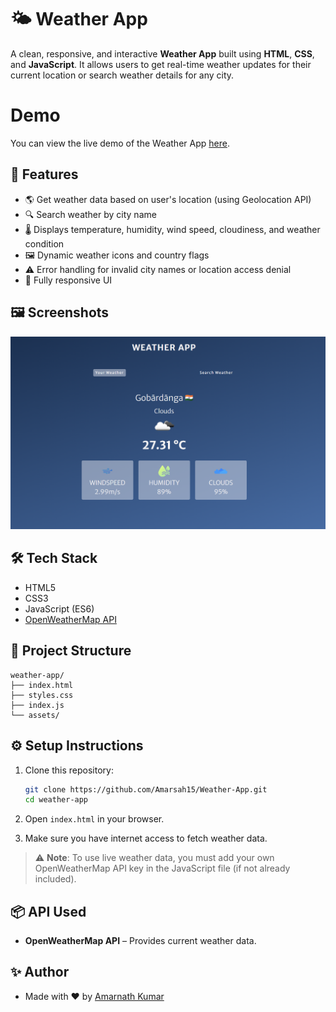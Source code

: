 # 🌤️ Weather App

A clean, responsive, and interactive **Weather App** built using **HTML**, **CSS**, and **JavaScript**. It allows users to get real-time weather updates for their current location or search weather details for any city.

# Demo

You can view the live demo of the Weather App [here](https://weather-app-blond-phi-56.vercel.app/).

## 🚀 Features

- 🌎 Get weather data based on user's location (using Geolocation API)
- 🔍 Search weather by city name
- 🌡️ Displays temperature, humidity, wind speed, cloudiness, and weather condition
- 🖼️ Dynamic weather icons and country flags
- ⚠️ Error handling for invalid city names or location access denial
- 📱 Fully responsive UI

## 🖼️ Screenshots

![Weather App Screenshot](./assets/screenshot.png)

## 🛠️ Tech Stack

- HTML5
- CSS3
- JavaScript (ES6)
- [OpenWeatherMap API](https://openweathermap.org/api)

## 📁 Project Structure

```
weather-app/
├── index.html
├── styles.css
├── index.js
└── assets/
```

## ⚙️ Setup Instructions

1. Clone this repository:

   ```bash
   git clone https://github.com/Amarsah15/Weather-App.git
   cd weather-app
   ```

2. Open `index.html` in your browser.

3. Make sure you have internet access to fetch weather data.

> ⚠️ **Note**: To use live weather data, you must add your own OpenWeatherMap API key in the JavaScript file (if not already included).

## 📦 API Used

- **OpenWeatherMap API** – Provides current weather data.

## ✨ Author

- Made with ❤️ by [Amarnath Kumar](https://github.com/Amarsah15)

